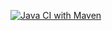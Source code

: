 
[![Java CI with Maven](https://github.com/fuhr-br/Maven/actions/workflows/maven.yml/badge.svg)](https://github.com/fuhr-br/Maven/actions/workflows/maven.yml)
